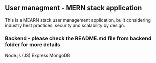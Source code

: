 ## User managment - MERN stack application

This is a MEARN stack user management application, built considering industry best practices, security and scalability by design.

### Backend - please check the README.md file from backend folder for more details
Node.js (JS)
Express
MongoDB

